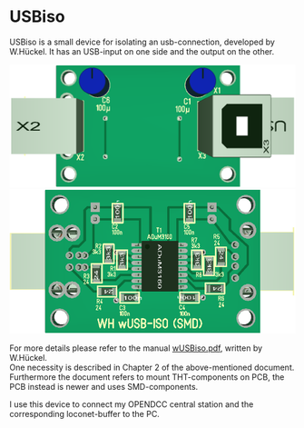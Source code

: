 # USBiso

USBiso is a small device for isolating an usb-connection, developed by W.Hückel. It has an USB-input on one side and the output on the other.

![PCB from USBiso topside](/Images/USBiso_top.png)
![PCB from USBiso bottomside](/Images/USBiso_bottom.png)<br>

For more details please refer to the manual [wUSBiso.pdf](https://1drv.ms/b/c/a13c984302a24415/ERVEogJDmDwggKFhAQAAAAABLNOFyph7wSh2EQe2afBlVg), written by W.Hückel.<br>
One necessity is described in Chapter 2 of the above-mentioned document.
Furthermore the document refers to mount THT-components on PCB, the PCB instead is newer and uses SMD-components.

I use this device to connect my OPENDCC central station and the corresponding loconet-buffer to the PC.